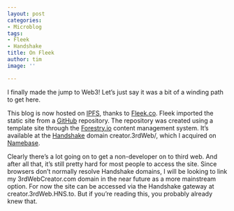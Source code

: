 ```yaml
---
layout: post
categories:
- Microblog
tags:
- Fleek
- Handshake
title: On Fleek
author: tim
image: ''

---
```

I finally made the jump to Web3! Let’s just say it was a bit of a winding path to get here.

This blog is now hosted on [IPFS](), thanks to [Fleek.co](). Fleek imported the static site from a [GitHub](https://github.com/) repository. The repository was created using a template site through the [Forestry.io](https://www.forestry.io/) content management system. It’s available at the [Handshake](https://handshake.org/) domain creator.3rdWeb/, which I acquired on [Namebase](https://www.namebase.io/).

Clearly there’s a lot going on to get a non-developer on to third web. And after all that, it’s still pretty hard for most people to access the site. Since browsers don’t normally resolve Handshake domains, I will be looking to link my 3rdWebCreator.com domain in the near future as a more mainstream option. For now the site can be accessed via the Handshake gateway at creator.3rdWeb.HNS.to. But if you’re reading this, you probably already knew that.